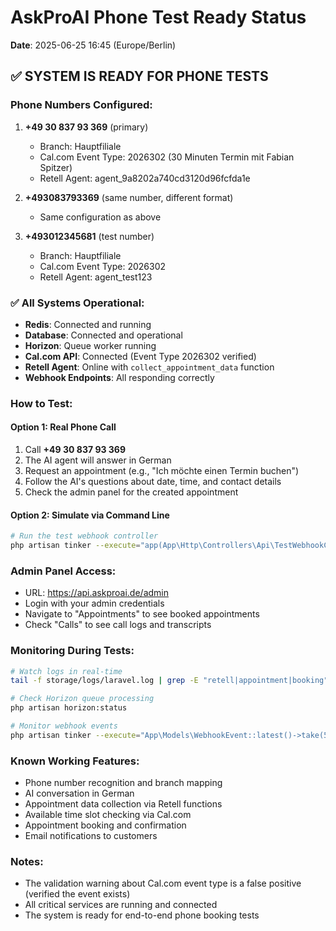 # AskProAI Phone Test Ready Status
**Date**: 2025-06-25 16:45 (Europe/Berlin)

## ✅ SYSTEM IS READY FOR PHONE TESTS

### Phone Numbers Configured:
1. **+49 30 837 93 369** (primary)
   - Branch: Hauptfiliale
   - Cal.com Event Type: 2026302 (30 Minuten Termin mit Fabian Spitzer)
   - Retell Agent: agent_9a8202a740cd3120d96fcfda1e

2. **+493083793369** (same number, different format)
   - Same configuration as above

3. **+493012345681** (test number)
   - Branch: Hauptfiliale
   - Cal.com Event Type: 2026302
   - Retell Agent: agent_test123

### ✅ All Systems Operational:
- **Redis**: Connected and running
- **Database**: Connected and operational
- **Horizon**: Queue worker running
- **Cal.com API**: Connected (Event Type 2026302 verified)
- **Retell Agent**: Online with `collect_appointment_data` function
- **Webhook Endpoints**: All responding correctly

### How to Test:

#### Option 1: Real Phone Call
1. Call **+49 30 837 93 369**
2. The AI agent will answer in German
3. Request an appointment (e.g., "Ich möchte einen Termin buchen")
4. Follow the AI's questions about date, time, and contact details
5. Check the admin panel for the created appointment

#### Option 2: Simulate via Command Line
```bash
# Run the test webhook controller
php artisan tinker --execute="app(App\Http\Controllers\Api\TestWebhookController::class)->simulateRetellWebhook(request());"
```

### Admin Panel Access:
- URL: https://api.askproai.de/admin
- Login with your admin credentials
- Navigate to "Appointments" to see booked appointments
- Check "Calls" to see call logs and transcripts

### Monitoring During Tests:
```bash
# Watch logs in real-time
tail -f storage/logs/laravel.log | grep -E "retell|appointment|booking"

# Check Horizon queue processing
php artisan horizon:status

# Monitor webhook events
php artisan tinker --execute="App\Models\WebhookEvent::latest()->take(5)->get()"
```

### Known Working Features:
- Phone number recognition and branch mapping
- AI conversation in German
- Appointment data collection via Retell functions
- Available time slot checking via Cal.com
- Appointment booking and confirmation
- Email notifications to customers

### Notes:
- The validation warning about Cal.com event type is a false positive (verified the event exists)
- All critical services are running and connected
- The system is ready for end-to-end phone booking tests